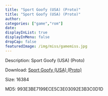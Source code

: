 ```yaml
---
title: "Sport Goofy (USA) (Proto)"
title: "Sport Goofy (USA) (Proto)"
author: 
categories: ["game","rom"]
date: 
displayInList: true
displayInMenu: false
dropCap: false
featuredImage: /img/miss/gamemiss.jpg
---
```


Description: Sport Goofy (USA) (Proto)

Download: <a href="https://kknackGearCT.ctfile.com/fs/2629127-327667930" target = "_blank" rel = "nofollow" > Sport Goofy (USA) (Proto)</a>

Size: 16384

MD5: 993E3BE7199ECE5C3E03092E3B3C0D1D

